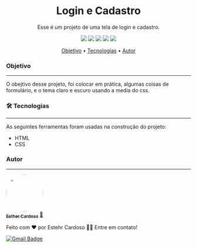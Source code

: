 <h1 align="center">Login e Cadastro</h1>
<p align="center">Esse é um projeto de uma tela de login e cadastro.</p>
<p align="center">
  <img src="https://img.shields.io/github/license/Esther-Cardoso/Pagina-Login-e-Cadastro">
  <img src="https://img.shields.io/github/stars/Esther-Cardoso/Pagina-Login-e-Cadastro">
   <img src="https://img.shields.io/github/forks/Esther-Cardoso/Pagina-Login-e-Cadastro">
  <img src="https://img.shields.io/github/issues/Esther-Cardoso/Pagina-Login-e-Cadastro">
  <img src="http://img.shields.io/static/v1?label=status&message=concluido&color=GREEN&style=flat"/>
</p>

<p align="center">
<a href="#objetivo">Objetivo</a> • <a href="#tecnologias">Tecnologias</a> • <a href="#autor">Autor</a>
</p>

<h3 id="objetivo">Objetivo</h3>
<hr>
<p>O obejtivo desse projeto, foi colocar em prática, algumas coisas de formulário, e o tema claro e escuro usando a media do css.</p>


<h3 id="tecnologias">🛠 Tecnologias</h3>
<hr>

As seguintes ferramentas foram usadas na construção do projeto:

- HTML
- CSS

### Autor
---

<a href="https://github.com/Esther-Cardoso/">
 <img style="border-radius: 50%;" src="https://avatars.githubusercontent.com/u/70102263?v=4" width="100px;" alt=""/>
 <br />
 <sub><b>Esther Cardoso</b></sub></a> <a href="https://github.com/Esther-Cardoso/" title="Esther">🚀</a>


Feito com ❤️ por Estehr Cardoso 👋🏽 Entre em contato!

[![Gmail Badge](https://img.shields.io/badge/-esthercardosofernandes@gmail.com-c14438?style=flat-square&logo=Gmail&logoColor=white&link=mailto:esthercardosofernandes.com)](mailto:esthercardosofernandes@gmail.com)
